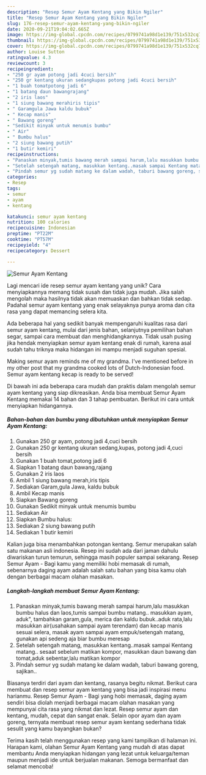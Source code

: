 ```yaml
---
description: "Resep Semur Ayam Kentang yang Bikin Ngiler"
title: "Resep Semur Ayam Kentang yang Bikin Ngiler"
slug: 176-resep-semur-ayam-kentang-yang-bikin-ngiler
date: 2020-09-21T19:04:02.665Z
image: https://img-global.cpcdn.com/recipes/0799741a98d1e139/751x532cq70/semur-ayam-kentang-foto-resep-utama.jpg
thumbnail: https://img-global.cpcdn.com/recipes/0799741a98d1e139/751x532cq70/semur-ayam-kentang-foto-resep-utama.jpg
cover: https://img-global.cpcdn.com/recipes/0799741a98d1e139/751x532cq70/semur-ayam-kentang-foto-resep-utama.jpg
author: Louise Sutton
ratingvalue: 4.3
reviewcount: 3
recipeingredient:
- "250 gr ayam potong jadi 4cuci bersih"
- "250 gr kentang ukuran sedangkupas potong jadi 4cuci bersih"
- "1 buah tomatpotong jadi 6"
- "1 batang daun bawangrajang"
- "2 iris laos"
- "1 siung bawang merahiris tipis"
- " Garamgula Jawa kaldu bubuk"
- " Kecap manis"
- " Bawang goreng"
- "Sedikit minyak untuk menumis bumbu"
- " Air"
- " Bumbu halus"
- "2 siung bawang putih"
- "1 butir kemiri"
recipeinstructions:
- "Panaskan minyak,tumis bawang merah sampai harum,lalu masukkan bumbu halus dan laos,tumis sampai bumbu matang.. masukkan ayam, aduk&#34;, tambahkan garam,gula, merica dan kaldu bubuk..aduk rata,lalu masukkan air(usahakan sampai ayam terendam) dan kecap manis sesuai selera, masak ayam sampai ayam empuk/setengah matang, gunakan api sedeng aja biar bumbu meresap"
- "Setelah setengah matang, masukkan kentang..masak sampai Kentang matang.. sesaat sebelum matikan kompor, masukkan daun bawang dan tomat,aduk sebentar,lalu matikan kompor"
- "Pindah semur yg sudah matang ke dalam wadah, taburi bawang goreng, sajikan.."
categories:
- Resep
tags:
- semur
- ayam
- kentang

katakunci: semur ayam kentang 
nutrition: 100 calories
recipecuisine: Indonesian
preptime: "PT22M"
cooktime: "PT57M"
recipeyield: "4"
recipecategory: Dessert

---
```



![Semur Ayam Kentang](https://img-global.cpcdn.com/recipes/0799741a98d1e139/751x532cq70/semur-ayam-kentang-foto-resep-utama.jpg)

Lagi mencari ide resep semur ayam kentang yang unik? Cara menyiapkannya memang tidak susah dan tidak juga mudah. Jika salah mengolah maka hasilnya tidak akan memuaskan dan bahkan tidak sedap. Padahal semur ayam kentang yang enak selayaknya punya aroma dan cita rasa yang dapat memancing selera kita.

Ada beberapa hal yang sedikit banyak mempengaruhi kualitas rasa dari semur ayam kentang, mulai dari jenis bahan, selanjutnya pemilihan bahan segar, sampai cara membuat dan menghidangkannya. Tidak usah pusing jika hendak menyiapkan semur ayam kentang enak di rumah, karena asal sudah tahu triknya maka hidangan ini mampu menjadi suguhan spesial.

Making semur ayam reminds me of my grandma. I&#39;ve mentioned before in my other post that my grandma cooked lots of Dutch-Indonesian food. Semur ayam kentang kecap is ready to be served!


Di bawah ini ada beberapa cara mudah dan praktis dalam mengolah semur ayam kentang yang siap dikreasikan. Anda bisa membuat Semur Ayam Kentang memakai 14 bahan dan 3 tahap pembuatan. Berikut ini cara untuk menyiapkan hidangannya.

<!--inarticleads1-->

##### Bahan-bahan dan bumbu yang dibutuhkan untuk menyiapkan Semur Ayam Kentang:

1. Gunakan 250 gr ayam, potong jadi 4,cuci bersih
1. Gunakan 250 gr kentang ukuran sedang,kupas, potong jadi 4,cuci bersih
1. Gunakan 1 buah tomat,potong jadi 6
1. Siapkan 1 batang daun bawang,rajang
1. Gunakan 2 iris laos
1. Ambil 1 siung bawang merah,iris tipis
1. Sediakan  Garam,gula Jawa, kaldu bubuk
1. Ambil  Kecap manis
1. Siapkan  Bawang goreng
1. Gunakan Sedikit minyak untuk menumis bumbu
1. Sediakan  Air
1. Siapkan  Bumbu halus:
1. Sediakan 2 siung bawang putih
1. Sediakan 1 butir kemiri


Kalian juga bisa menambahkan potongan kentang. Semur merupakan salah satu makanan asli indonesia. Resep ini sudah ada dari jaman dahulu diwariskan turun temurun, sehingga masih populer sampai sekarang. Resep Semur Ayam - Bagi kamu yang memiliki hobi memasak di rumah, sebenarnya daging ayam adalah salah satu bahan yang bisa kamu olah dengan berbagai macam olahan masakan. 

<!--inarticleads2-->

##### Langkah-langkah membuat Semur Ayam Kentang:

1. Panaskan minyak,tumis bawang merah sampai harum,lalu masukkan bumbu halus dan laos,tumis sampai bumbu matang.. masukkan ayam, aduk&#34;, tambahkan garam,gula, merica dan kaldu bubuk..aduk rata,lalu masukkan air(usahakan sampai ayam terendam) dan kecap manis sesuai selera, masak ayam sampai ayam empuk/setengah matang, gunakan api sedeng aja biar bumbu meresap
1. Setelah setengah matang, masukkan kentang..masak sampai Kentang matang.. sesaat sebelum matikan kompor, masukkan daun bawang dan tomat,aduk sebentar,lalu matikan kompor
1. Pindah semur yg sudah matang ke dalam wadah, taburi bawang goreng, sajikan..


Biasanya terdiri dari ayam dan kentang, rasanya begitu nikmat. Berikut cara membuat dan resep semur ayam kentang yang bisa jadi inspirasi menu harianmu. Resep Semur Ayam - Bagi yang hobi memasak, daging ayam sendiri bisa diolah menjadi berbagai macam olahan masakan yang mempunyai cita rasa yang nikmat dan lezat. Resep semur ayam dan kentang, mudah, cepat dan sangat enak. Selain opor ayam dan ayam goreng, ternyata membuat resep semur ayam kentang sederhana tidak sesulit yang kamu bayangkan bukan? 

Terima kasih telah menggunakan resep yang kami tampilkan di halaman ini. Harapan kami, olahan Semur Ayam Kentang yang mudah di atas dapat membantu Anda menyiapkan hidangan yang lezat untuk keluarga/teman maupun menjadi ide untuk berjualan makanan. Semoga bermanfaat dan selamat mencoba!
